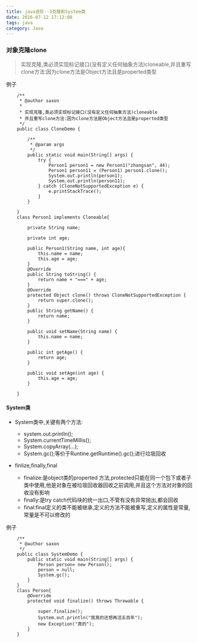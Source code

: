 ```yaml
---
title: java进阶--3克隆和System类
date: 2016-07-12 17:12:08 
tags: java
category: Java
---
```

### 对象克隆clone
> 实现克隆,类必须实现标记接口(没有定义任何抽象方法)cloneable,并且重写clone方法:因为clone方法是Object方法且是properted类型

例子   

        /**
         * @author saxon
         * 
         * 实现克隆,类必须实现标记接口(没有定义任何抽象方法)cloneable
         * 并且重写clone方法:因为clone方法是Object方法且是properted类型
         */
        public class CloneDemo {
        
            /**
        	 * @param args
        	 */
        	public static void main(String[] args) {
        		try {
        			Person1 person1 = new Person1("zhangsan", 44);
        			Person1 person11 = (Person1) person1.clone();
        			System.out.println(person1);
        			System.out.println(person11);
        		} catch (CloneNotSupportedException e) {
        			e.printStackTrace();
        		}
        	}
        
        }
        class Person1 implements Cloneable{
        
        	private String name;
        	
        	private int age;
        	
        	public Person1(String name, int age){
        		this.name = name;
        		this.age = age;
        	}
        	@Override
        	public String toString() {
        		return name + "===" + age;
        	}
        	@Override
        	protected Object clone() throws CloneNotSupportedException {
        		return super.clone();
        	}
        	public String getName() {
        		return name;
        	}
        
        	public void setName(String name) {
        		this.name = name;
        	}
        
        	public int getAge() {
        		return age;
        	}
        
        	public void setAge(int age) {
        		this.age = age;
        	}
        
        }
        
#### System类
 * System类中,关键有两个方法:
     * system.out.println();
     * System.currentTimeMillis();
     * System.copyArray(...);
     * System.gc();等价于Runtine.getRuntime().gc();进行垃圾回收

* finlize,finally,final
    * finalize:是object类的properted 方法,protected只能在同一个包下或者子类中使用,他是对象在被垃圾回收器回收之前调用,并且这个方法对对象的回收没有影响
    * finally:是try catch代码块的统一出口,不管有没有异常抛出,都会回收
    * final:final定义的类不能被继承,定义的方法不能被重写,定义的属性是常量,常量是不可以修改的

例子

        /**
         * @author saxon
         */
        public class SystemDemo {
        	public static void main(String[] args) {
        		Person person= new Person();
        		person = null;
        		System.gc();
        	}
        }
        class Person{
        	@Override
        	protected void finalize() throws Throwable {
        		
        		super.finalize();
        		System.out.println("我真的还想再活五百年");
        		new Exception("真的");
        	}
        }
